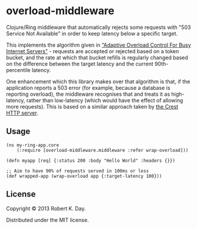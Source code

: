# overload-middleware

Clojure/Ring middleware that automatically rejects some requests with "503 Service Not Available" in order to keep latency below a specific target.

This implements the algorithm given in ["Adaptive Overload Control For Busy Internet Servers"](http://www.eecs.harvard.edu/~mdw/papers/control-usits03.pdf) - requests are accepted or rejected based on a token bucket, and the rate at which that bucket refills is regularly changed based on the difference between the target latency and the current 90th-percentile latency.

One enhancement which this library makes over that algorithm is that,
if the application reports a 503 error (for example, because a
database is reporting overload), the middleware recognises that and
treats it as high-latency, rather than low-latency (which would have
the effect of allowing more requests). This is based on a similar
approach taken by [the Crest HTTP server](https://github.com/Metaswitch/crest/).

## Usage


    (ns my-ring-app.core
        (:require [overload-middleware.middleware :refer wrap-overload]))

    (defn myapp [req] {:status 200 :body "Hello World" :headers {}})

    ;; Aim to have 90% of requests served in 100ms or less
    (def wrapped-app (wrap-overload app {:target-latency 100}))

## License

Copyright © 2013 Robert K. Day.

Distributed under the MIT license.
